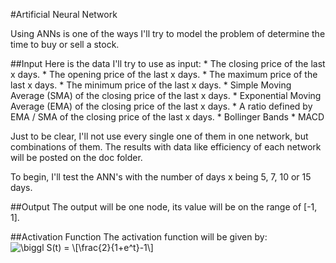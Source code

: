 #Artificial Neural Network

Using ANNs is one of the ways I'll try to model the problem of determine the time to buy or sell a stock.

##Input
Here is the data I'll try to use as input:
	* The closing price of the last x days.
	* The opening price of the last x days.
	* The maximum price of the last x days.
	* The minimum price of the last x days.
	* Simple Moving Average (SMA) of the closing price of the last x days.
	* Exponential Moving Average (EMA) of the closing price of the last x days.
	* A ratio defined by EMA / SMA of the closing price of the last x days.
	* Bollinger Bands
	* MACD

Just to be clear, I'll not use every single one of them in one network, but combinations of them. The results with data like efficiency of each network will be posted on the doc folder.

To begin, I'll test the ANN's with the number of days x being 5, 7, 10 or 15 days.


##Output
The output will be one node, its value will be on the range of [-1, 1].

##Activation Function
The activation function will be given by:<br/><img src="http://i.imgur.com/0YKOq9G.png" align="center" border="0" alt="\biggl S(t) = \[\frac{2}{1+e^t}-1\]" />
